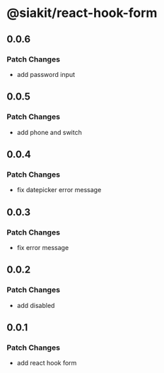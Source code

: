 # @siakit/react-hook-form

## 0.0.6

### Patch Changes

- add password input

## 0.0.5

### Patch Changes

- add phone and switch

## 0.0.4

### Patch Changes

- fix datepicker error message

## 0.0.3

### Patch Changes

- fix error message

## 0.0.2

### Patch Changes

- add disabled

## 0.0.1

### Patch Changes

- add react hook form
